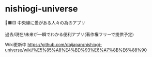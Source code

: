 # nishiogi-universe
🚆🟧🟨
中央線に愛がある人々の為のアプリ

過去/現在/未来が一瞬でわかる便利アプリ(著作権フリーで提供予定)

Wiki更新中
https://github.com/daijapan/nishiogi-universe/wiki/%E5%85%A8%E4%BD%93%E6%A7%8B%E6%88%90
